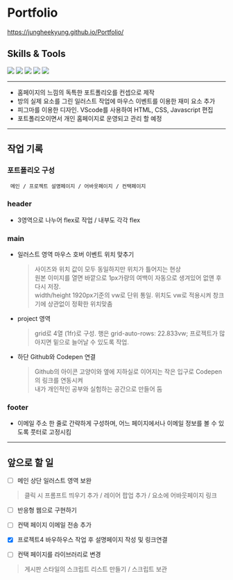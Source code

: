 # Portfolio   
https://jungheekyung.github.io/Portfolio/

## Skills & Tools
<img src="https://img.shields.io/badge/HTML5-E34F26?style=flat-square&logo=HTML5&logoColor=white"/> <img src="https://img.shields.io/badge/CSS3-1572B6?style=flat-square&logo=CSS3&logoColor=white"/> <img src="https://img.shields.io/badge/Javascript-F7DF1E?style=flat-square&logo=Javascript&logoColor=white"/> <img src="https://img.shields.io/badge/Figma-F24E1E?style=flat-square&logo=Figma&logoColor=white"/> <img src="https://img.shields.io/badge/VisualStudiocode-007ACC?style=flat-square&logo=VisualStudiocode&logoColor=white"/>

---

- 홈페이지의 느낌의 독특한 포트폴리오를 컨셉으로 제작
- 방의 실제 요소를 그린 일러스트 작업에 마우스 이벤트를 이용한 재미 요소 추가
- 피그마를 이용한 디자인. VScode를 사용하여 HTML, CSS, Javascript 편집
- 포트폴리오이면서 개인 홈페이지로 운영되고 관리 할 예정

---

## 작업 기록   

### 포트폴리오 구성
```
 메인 / 프로젝트 설명페이지 / 어바웃페이지 / 컨택페이지
```
### header   
 - 3영역으로 나누어 flex로 작업 / 내부도 각각 flex   
### main   
 -   일러스트 영역 마우스 호버 이벤트 위치 맞추기

     > 사이즈와 위치 값이 모두 동일하지만 위치가 틀어지는 현상   
 원본 이미지를 열면 바깥으로 1px가량의 여백이 자동으로 생겨있어 없앤 후 다시 저장.   
width/height 1920px기준의 vw로 단위 통일. 위치도 vw로 적용시켜 창크기에 상관없이 정확한 위치맞춤   
 - project 영역

   > grid로 4열 (1fr)로 구성. 행은 grid-auto-rows: 22.833vw; 프로젝트가 많아지면 밑으로 늘어날 수 있도록 작업.   
 - 하단 Github와 Codepen 연결
   
   > Github의 아이콘 고양이와 옆에 지하실로 이어지는 작은 입구로 Codepen의 링크를 연동시켜   
내가 개인적인 공부와 실험하는 공간으로 만들어 둠   
### footer    
 -   이메일 주소 한 줄로 간략하게 구성하며, 어느 페이지에서나 이메일 정보를 볼 수 있도록 풋터로 고정시킴   
 
---   

## 앞으로 할 일
  

 - [ ]  메인 상단 일러스트 영역 보완
   > 클릭 시 프롬프트 띄우기 추가 / 레이어 팝업 추가 / 요소에 어바웃페이지 링크
  
 - [ ]  반응형 웹으로 구현하기
 - [ ]  컨택 페이지 이메일 전송 추가
 - [x]  프로젝트4 바우하우스 작업 후 설명페이지 작성 및 링크연결

 - [ ]  컨택 페이지를 라이브러리로 변경
   > 게시판 스타일의 스크립트 리스트 만들기 / 스크립트 보관
 
